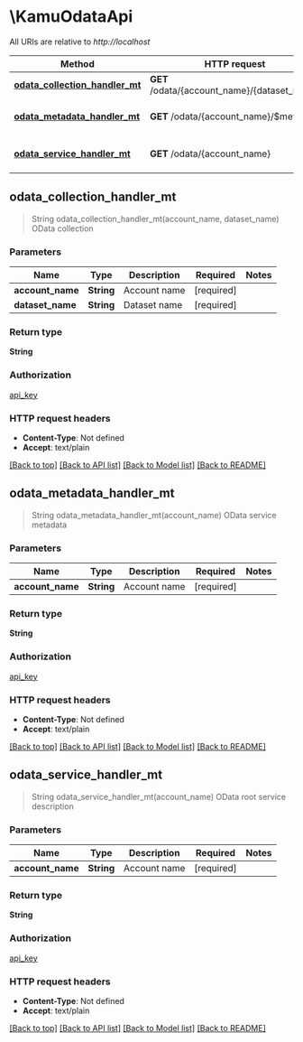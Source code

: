 # \KamuOdataApi

All URIs are relative to *http://localhost*

Method | HTTP request | Description
------------- | ------------- | -------------
[**odata_collection_handler_mt**](KamuOdataApi.md#odata_collection_handler_mt) | **GET** /odata/{account_name}/{dataset_name} | OData collection
[**odata_metadata_handler_mt**](KamuOdataApi.md#odata_metadata_handler_mt) | **GET** /odata/{account_name}/$metadata | OData service metadata
[**odata_service_handler_mt**](KamuOdataApi.md#odata_service_handler_mt) | **GET** /odata/{account_name} | OData root service description



## odata_collection_handler_mt

> String odata_collection_handler_mt(account_name, dataset_name)
OData collection

### Parameters


Name | Type | Description  | Required | Notes
------------- | ------------- | ------------- | ------------- | -------------
**account_name** | **String** | Account name | [required] |
**dataset_name** | **String** | Dataset name | [required] |

### Return type

**String**

### Authorization

[api_key](../README.md#api_key)

### HTTP request headers

- **Content-Type**: Not defined
- **Accept**: text/plain

[[Back to top]](#) [[Back to API list]](../README.md#documentation-for-api-endpoints) [[Back to Model list]](../README.md#documentation-for-models) [[Back to README]](../README.md)


## odata_metadata_handler_mt

> String odata_metadata_handler_mt(account_name)
OData service metadata

### Parameters


Name | Type | Description  | Required | Notes
------------- | ------------- | ------------- | ------------- | -------------
**account_name** | **String** | Account name | [required] |

### Return type

**String**

### Authorization

[api_key](../README.md#api_key)

### HTTP request headers

- **Content-Type**: Not defined
- **Accept**: text/plain

[[Back to top]](#) [[Back to API list]](../README.md#documentation-for-api-endpoints) [[Back to Model list]](../README.md#documentation-for-models) [[Back to README]](../README.md)


## odata_service_handler_mt

> String odata_service_handler_mt(account_name)
OData root service description

### Parameters


Name | Type | Description  | Required | Notes
------------- | ------------- | ------------- | ------------- | -------------
**account_name** | **String** | Account name | [required] |

### Return type

**String**

### Authorization

[api_key](../README.md#api_key)

### HTTP request headers

- **Content-Type**: Not defined
- **Accept**: text/plain

[[Back to top]](#) [[Back to API list]](../README.md#documentation-for-api-endpoints) [[Back to Model list]](../README.md#documentation-for-models) [[Back to README]](../README.md)

